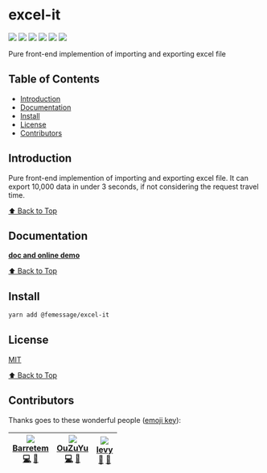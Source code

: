 # excel-it


![](https://cdn.nlark.com/yuque/0/2019/svg/224563/1561961436495-2947aa31-7bcb-4976-b3f9-ee7ce942dfe0.svg#align=left&display=inline&height=20&originHeight=20&originWidth=98&size=0&status=done&width=98) [![](https://img.shields.io/npm/dm/@femessage/export-excel.svg#align=left&display=inline&height=20&originHeight=20&originWidth=244&status=done&width=244)](https://www.npmjs.com/package/@femessage/export-excel) ![](https://img.shields.io/npm/v/@femessage/export-excel.svg#align=left&display=inline&height=20&originHeight=20&originWidth=148&status=done&width=148) [![](https://img.shields.io/npm/l/@femessage/export-excel.svg#align=left&display=inline&height=20&originHeight=20&originWidth=160&status=done&width=160)](https://github.com/FEMessage/export-excel/blob/master/LICENSE) ![](https://img.shields.io/badge/PRs-welcome-brightgreen.svg#align=left&display=inline&height=20&originHeight=20&originWidth=90&status=done&width=90) [![](https://img.shields.io/badge/%F0%9F%A4%96-release%20notes-00B2EE.svg#align=left&display=inline&height=20&originHeight=20&originWidth=104&status=done&width=104)](https://github-tools.github.io/github-release-notes/)

Pure front-end implemention of importing and exporting excel file

## Table of Contents

- [Introduction](#introduction)
- [Documentation](#documentation)
- [Install](#install)
- [License](#license)
- [Contributors](#contributors)

## Introduction

Pure front-end implemention of importing and exporting excel file. It can export 10,000 data in under 3 seconds, if not considering the  request travel time.

[⬆ Back to Top](#table-of-contents)

## Documentation

**[doc and online demo](https://femessage.github.io/excel-it/)**

[⬆ Back to Top](#table-of-contents)

## Install

```sh
yarn add @femessage/excel-it
```

## License

[MIT](./LICENSE)

[⬆ Back to Top](#table-of-contents)

## Contributors

Thanks goes to these wonderful people ([emoji key](https://allcontributors.org/docs/en/emoji-key)):

| [![](https://avatars2.githubusercontent.com/u/47966933?v=4#alt=Barretem&width=100)<br />**Barretem**](https://github.com/Barretem)<br />[💻](https://github.com/FEMessage/excel-it/commits?author=Barretem) [📖](https://github.com/FEMessage/excel-it/commits?author=Barretem) | [![](https://avatars3.githubusercontent.com/u/26338853?v=4#alt=OuZuYu&width=100)<br />**OuZuYu**](http://67.216.223.155/resume/)<br />[💻](https://github.com/FEMessage/excel-it/commits?author=OuZuYu) [📖](https://github.com/FEMessage/excel-it/commits?author=OuZuYu) | [![](https://avatars3.githubusercontent.com/u/9384365?v=4#alt=levy&width=100)<br />**levy**](http://levy.work)<br />[👀](#review-levy9527) [🤔](#ideas-levy9527) |
| --- | --- | --- |


